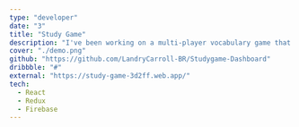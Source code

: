 ```yaml
---
type: "developer"
date: "3"
title: "Study Game"
description: "I've been working on a multi-player vocabulary game that teachers can use in the classroom. This is the first version of the dashboard that I created where users can create, save, and edit different games."
cover: "./demo.png"
github: "https://github.com/LandryCarroll-BR/Studygame-Dashboard"
dribbble: "#"
external: "https://study-game-3d2ff.web.app/"
tech:
  - React
  - Redux
  - Firebase
---
```

